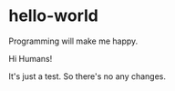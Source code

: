 # hello-world
Programming will make me happy.

Hi Humans!

It's just a test.
So there's no any changes.
